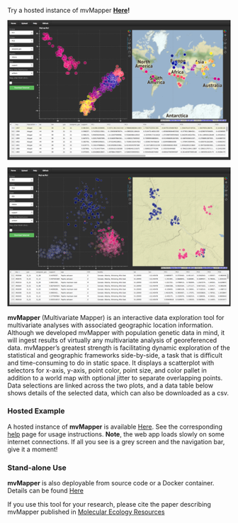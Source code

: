 Try a hosted instance of mvMapper **[Here](http://ctahr-peps.colo.hawaii.edu/)!**
 
![screenshot1](gh-pages_screenshot1_cropped.png "Data from: Rosenberg et al. 2005 Plos Genetics 1:660-671")
 
![screenshot2](gh-pages_screenshot2_cropped.png "Data from: Dupuis & Sperling 2016 J Evol Biol 29:1932-1951")


**mvMapper** (Multivariate Mapper) is an interactive data exploration tool for multivariate analyses with associated geographic location information. Although we developed mvMapper with population genetic data in mind, it will ingest results of virtually any multivariate analysis of georeferenced data. mvMapper’s greatest strength is facilitating dynamic exploration of the statistical and geographic frameworks side-by-side, a task that is difficult and time-consuming to do in static space. It displays a scatterplot with selectors for x-axis, y-axis, point color, point size, and color pallet in addition to a world map with optional jitter to separate overlapping points. Data selections are linked across the two plots, and a data table below shows details of the selected data, which can also be downloaded as a csv.

### Hosted Example

A hosted instance of **mvMapper** is available [Here](http://ctahr-peps.colo.hawaii.edu/). See the corresponding [help](http://ctahr-peps.colo.hawaii.edu/help) page for usage instructions. **Note**, the web app loads slowly on some internet connections. If all you see is a grey screen and the navigation bar, give it a moment!

### Stand-alone Use

**mvMapper** is also deployable from source code or a Docker container. Details can be found [Here](https://github.com/popphylotools/mvMapper)

If you use this tool for your research, please cite the paper describing mvMapper published in [Molecular Ecology Resources](http://onlinelibrary.wiley.com/doi/10.1111/1755-0998.12724/abstract)
